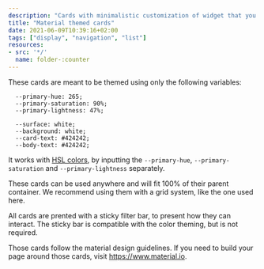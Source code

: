 ```yaml
---
description: "Cards with minimalistic customization of widget that you can theme with colors"
title: "Material themed cards"
date: 2021-06-09T10:39:16+02:00
tags: ["display", "navigation", "list"]
resources:
- src: '*/'
  name: folder-:counter
---
```


These cards are meant to be themed using only the following variables:
```
  --primary-hue: 265;
  --primary-saturation: 90%;
  --primary-lightness: 47%;

  --surface: white;
  --background: white;
  --card-text: #424242;
  --body-text: #424242;
```

It works with [HSL colors](https://www.w3schools.com/colors/colors_hsl.asp), by inputting the `--primary-hue`, `--primary-saturation` and `--primary-lightness` separately. 

These cards can be used anywhere and will fit 100% of their parent container. We recommend using them with a grid system, like the one used here.

All cards are prented with a sticky filter bar, to present how they can interact. The sticky bar is compatible with the color theming, but is not required.

Those cards follow the material design guidelines. If you need to build your page around those cards, visit <https://www.material.io>.
